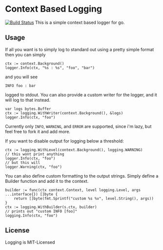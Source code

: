 # Context Based Logging
[![Build Status](https://travis-ci.org/hrkipp/logging.svg)](https://travis-ci.org/hrkipp/logging)
This is a simple context based logger for go.

## Usage

If all you want is to simply log to standard out using a pretty simple format then you can simply 
```
ctx := context.Background()
logger.Info(ctx, "%s : %s", "foo", "bar")
```

and you will see 
```
INFO foo : bar
```
logged to stdout. You can also provide a custom writer for the
logger, and it will log to that instead.
```
var logs bytes.Buffer
ctx := logging.WithWriter(context.Background(), &logs)
logger.Info(ctx, "foo")
```

Currently only `INFO`, `WARNING`, and `ERROR` are supported, since i'm lazy, but feel free to fork it and add more. 

If you want to disable output for logging below a threshold:
```
ctx := logging.WithLevel(context.Background(), logging.WARNING)
// this wont print anything
logger.Info(ctx, "foo")
// but this will
logger.Warning(ctx, "foo")
```

You can also define custom formatting to the output strings. Simply define a Builder function and add it to the context.
```
builder := func(ctx context.Context, level logging.Level, args ...interface{}) []byte {
    return []byte(fmt.Sprintf("custom %s %v", level.String(), args))
}
ctx := logging.WithBuilder(s.ctx, builder)
// prints out "custom INFO [foo]"
logging.Info(ctx, "foo")
```

## License

Logging is MIT-Licensed
